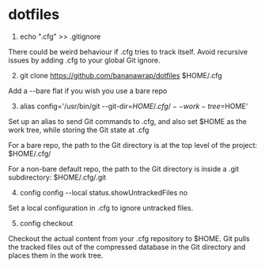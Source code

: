 # dotfiles

1.   echo ".cfg" >> .gitignore

There could be weird behaviour if .cfg tries to track itself. Avoid recursive issues by adding .cfg to your global Git ignore.

 
2.   git clone https://github.com/bananawrap/dotfiles $HOME/.cfg

Add a --bare flat if you wish you use a bare repo

 
3.   alias config='/usr/bin/git --git-dir=$HOME/.cfg/ --work-tree=$HOME'

Set up an alias to send Git commands to .cfg, and also set $HOME as the work tree, while storing the Git state at .cfg

For a bare repo, the path to the Git directory is at the top level of the project: $HOME/.cfg/

For a non-bare default repo, the path to the Git directory is inside a .git subdirectory: $HOME/.cfg/.git

 
4.   config config --local status.showUntrackedFiles no

Set a local configuration in .cfg to ignore untracked files.

 
5.   config checkout

Checkout the actual content from your .cfg repository to $HOME. Git pulls the tracked files out of the compressed database in the Git directory and places them in the work tree.
